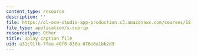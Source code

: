 ```yaml
---
content_type: resource
description: ''
file: https://ol-ocw-studio-app-production.s3.amazonaws.com/courses/18-01-single-variable-calculus-fall-2006/a31c91fb7fea40f0836a076e8a1bb2d9_BSAA0akmPEU.srt
file_type: application/x-subrip
resourcetype: Other
title: 3play caption file
uid: a31c91fb-7fea-40f0-836a-076e8a1bb2d9
---
```


